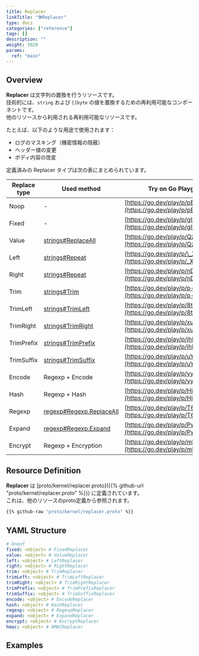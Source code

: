 ```yaml
---
title: Replacer
linkTitle: "🛠️Replacer"
type: docs
categories: ["reference"]
tags: []
description: ""
weight: 5020
params:
  ref: "main"
---
```


## Overview

**Replacer** は文字列の置換を行うリソースです。  
技術的には、`string` および `[]byte` の値を置換するための再利用可能なコンポーネントです。  
他のリソースから利用される再利用可能なリソースです。

たとえば、以下のような用途で使用されます：

- ログのマスキング（機密情報の隠蔽）
- ヘッダー値の変更
- ボディ内容の改変

定義済みの Replacer タイプは次の表にまとめられています。

| Replace type | Used method                                                             | Try on Go Playground                                                     |
| ------------ | ----------------------------------------------------------------------- | ------------------------------------------------------------------------ |
| Noop         | -                                                                       | [https://go.dev/play/p/pEaudzyUeOX](https://go.dev/play/p/pEaudzyUeOX)   |
| Fixed        | -                                                                       | [https://go.dev/play/p/gIBOBblqe4w](https://go.dev/play/p/gIBOBblqe4w)   |
| Value        | [strings#ReplaceAll](https://pkg.go.dev/strings#ReplaceAll)             | [https://go.dev/play/p/Qz5wmj2MKca](https://go.dev/play/p/Qz5wmj2MKca)   |
| Left         | [strings#Repeat](https://pkg.go.dev/strings#Repeat)                     | [https://go.dev/play/p/\_XnzkUO5DNE](https://go.dev/play/p/_XnzkUO5DNE)  |
| Right        | [strings#Repeat](https://pkg.go.dev/strings#Repeat)                     | [https://go.dev/play/p/nDmuJ1F-TX2](https://go.dev/play/p/nDmuJ1F-TX2)   |
| Trim         | [strings#Trim](https://pkg.go.dev/strings#Trim)                         | [https://go.dev/play/p/p-O6aMuV_R0](https://go.dev/play/p/p-O6aMuV_R0)   |
| TrimLeft     | [strings#TrimLeft](https://pkg.go.dev/strings#TrimLeft)                 | [https://go.dev/play/p/8tSm5oex608](https://go.dev/play/p/8tSm5oex608)   |
| TrimRight    | [strings#TrimRight](https://pkg.go.dev/strings#TrimRight)               | [https://go.dev/play/p/xuH7DdM0yN_y](https://go.dev/play/p/xuH7DdM0yN_y) |
| TrimPrefix   | [strings#TrimPrefix](https://pkg.go.dev/strings#TrimPrefix)             | [https://go.dev/play/p/jhIFvHB8FoH](https://go.dev/play/p/jhIFvHB8FoH)   |
| TrimSuffix   | [strings#TrimSuffix](https://pkg.go.dev/strings#TrimSuffix)             | [https://go.dev/play/p/uY2WNAPlZ9M](https://go.dev/play/p/uY2WNAPlZ9M)   |
| Encode       | Regexp + Encode                                                         | [https://go.dev/play/p/yy1QvqHOjue](https://go.dev/play/p/yy1QvqHOjue)   |
| Hash         | Regexp + Hash                                                           | [https://go.dev/play/p/Hjc8Z2rR1wz](https://go.dev/play/p/Hjc8Z2rR1wz)   |
| Regexp       | [regexp#Regexp.ReplaceAll](https://pkg.go.dev/regexp#Regexp.ReplaceAll) | [https://go.dev/play/p/T6Mu9usjstw](https://go.dev/play/p/T6Mu9usjstw)   |
| Expand       | [regexp#Regexp.Expand](https://pkg.go.dev/regexp#Regexp.Expand)         | [https://go.dev/play/p/Pw6tLUVZYcO](https://go.dev/play/p/Pw6tLUVZYcO)   |
| Encrypt      | Regexp + Encryption                                                     | [https://go.dev/play/p/mBvv3DGInhg](https://go.dev/play/p/mBvv3DGInhg)   |

## Resource Definition

**Replacer** は [proto/kernel/replacer.proto]({{% github-url "proto/kernel/replacer.proto" %}}) に定義されています。  
これは、他のリソースのproto定義から参照されます。

```proto {linenos=inline}
{{% github-raw "proto/kernel/replacer.proto" %}}
```

## YAML Structure

```yaml
# Oneof
fixed: <object> # FixedReplacer
value: <object> # ValueReplacer
left: <object> # LeftReplacer
right: <object> # RightReplacer
trim: <object> # TrimReplacer
trimLeft: <object> # TrimLeftReplacer
trimRight: <object> # TrimRightReplacer
trimPrefix: <object> # TrimPrefixReplacer
trimSuffix: <object> # TrimSuffixReplacer
encode: <object> # EncodeReplacer
hash: <object> # HashReplacer
regexp: <object> # RegexpReplacer
expand: <object> # ExpandReplacer
encrypt: <object> # EncryptReplacer
hmac: <object> # HMACReplacer
```

## Examples

